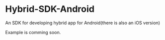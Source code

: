 Hybrid-SDK-Android
==================

An SDK for developing hybrid app for Android(there is also an iOS version)

Example is comming soon.
